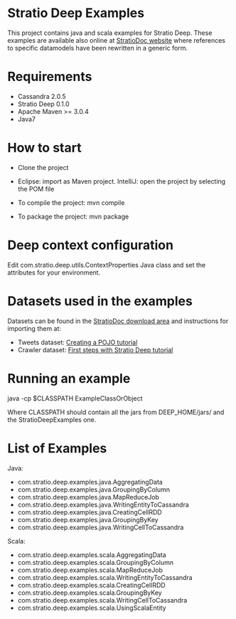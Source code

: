 Stratio Deep Examples
=====================

This project contains java and scala examples for Stratio Deep. These examples are 
available also online at [StratioDoc website](http://wordpress.dev.strat.io/examples/) where references to
specific datamodels have been rewritten in a generic form.


Requirements
============

  * Cassandra 2.0.5
  * Stratio Deep 0.1.0
  * Apache Maven >= 3.0.4
  * Java7


How to start
============

  * Clone the project

  * Eclipse: import as Maven project. IntelliJ: open the project by selecting the POM file

  * To compile the project:
        mvn compile

  * To package the project:
        mvn package


Deep context configuration
==========================

Edit com.stratio.deep.utils.ContextProperties Java class and set
the attributes for your environment.


Datasets used in the examples
=============================

Datasets can be found in the [StratioDoc download area](http://docs.dev.strat.io/doc/tutorials/datasets/)
and instructions for importing them at:

  * Tweets dataset: [Creating a POJO tutorial](http://wordpress.dev.strat.io/devguides/tutorials/creating-a-pojo-for-stratio-deep/#creatingDataModel)
  * Crawler dataset: [First steps with Stratio Deep tutorial](http://wordpress.dev.strat.io/devguides/tutorials/first-steps-with-stratio-deep/#__RefHeading__2448_21369393)


Running an example
==================

  java -cp $CLASSPATH ExampleClassOrObject

Where CLASSPATH should contain all the jars from DEEP_HOME/jars/ and the StratioDeepExamples one.


List of Examples
================

Java:

  * com.stratio.deep.examples.java.AggregatingData
  * com.stratio.deep.examples.java.GroupingByColumn
  * com.stratio.deep.examples.java.MapReduceJob
  * com.stratio.deep.examples.java.WritingEntityToCassandra
  * com.stratio.deep.examples.java.CreatingCellRDD
  * com.stratio.deep.examples.java.GroupingByKey
  * com.stratio.deep.examples.java.WritingCellToCassandra

Scala:

  * com.stratio.deep.examples.scala.AggregatingData
  * com.stratio.deep.examples.scala.GroupingByColumn
  * com.stratio.deep.examples.scala.MapReduceJob
  * com.stratio.deep.examples.scala.WritingEntityToCassandra
  * com.stratio.deep.examples.scala.CreatingCellRDD
  * com.stratio.deep.examples.scala.GroupingByKey
  * com.stratio.deep.examples.scala.WritingCellToCassandra
  * com.stratio.deep.examples.scala.UsingScalaEntity
